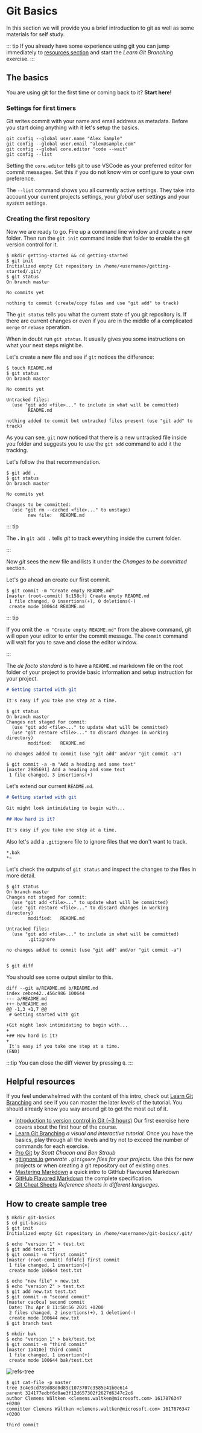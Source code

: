 # Git Basics

In this section we will provide you a brief introduction to git as well as
some materials for self study.

::: tip
If you already have some experience using git you can jump immediately to
[resources section](#helpful-resources) and start the _Learn Git Branching_
exercise.
:::

## The basics

You are using git for the first time or coming back to it? **Start here!**

### Settings for first timers

Git writes commit with your name and email address as metadata. Before you
start doing anything with it let's setup the basics.

```shell
git config --global user.name "Alex Sample"
git config --global user.email "alex@sample.com"
git config --global core.editor "code --wait"
git config --list
```

Setting the `core.editor` tells git to use VSCode as your preferred editor
for commit messages. Set this if you do not know vim or configure to your own
preference.

The `--list` command shows you all currently active settings. They take into
account your current projects settings, your _global_ user settings and your
_system_ settings.

### Creating the first repository

Now we are ready to go. Fire up a command line window and create a new
folder. Then run the `git init` command inside that folder to enable the git
version control for it.

```shell
$ mkdir getting-started && cd getting-started
$ git init
Initialized empty Git repository in /home/<username>/getting-started/.git/
$ git status
On branch master

No commits yet

nothing to commit (create/copy files and use "git add" to track)
```

The `git status` tells you what the current state of you git repository is.
If there are current changes or even if you are in the middle of a
complicated `merge` or `rebase` operation.

When in doubt run `git status`. It usually gives you some instructions on
what your next steps might be.

Let's create a new file and see if `git` notices the difference:

```shell
$ touch README.md
$ git status
On branch master

No commits yet

Untracked files:
  (use "git add <file>..." to include in what will be committed)
        README.md

nothing added to commit but untracked files present (use "git add" to track)

```

As you can see, `git` now noticed that there is a new untracked file inside
you folder and suggests you to use the `git add` command to add it the
tracking.

Let's follow the that recommendation.

```shell
$ git add .
$ git status
On branch master

No commits yet

Changes to be committed:
  (use "git rm --cached <file>..." to unstage)
        new file:   README.md

```

::: tip

The **.** in `git add .` tells _git_ to track everything inside the current
folder.

:::

Now _git_ sees the new file and lists it under the _Changes to be committed_
section.

Let's go ahead an create our first commit.

```shell
$ git commit -m "Create empty README.md"
[master (root-commit) 9c158cf] Create empty README.md
 1 file changed, 0 insertions(+), 0 deletions(-)
 create mode 100644 README.md

```

::: tip

If you omit the `-m "Create empty README.md"` from the above command, git
will open your editor to enter the commit message. The `commit` command will
wait for you to save and close the editor window.

:::

The _de facto standard_ is to have a `README.md` markdown file on the root
folder of your project to provide basic information and setup instruction for
your project.

```markdown
# Getting started with git

It's easy if you take one step at a time.
```

```shell
$ git status
On branch master
Changes not staged for commit:
  (use "git add <file>..." to update what will be committed)
  (use "git restore <file>..." to discard changes in working directory)
        modified:   README.md

no changes added to commit (use "git add" and/or "git commit -a")

$ git commit -a -m "Add a heading and some text"
[master 2985691] Add a heading and some text
 1 file changed, 3 insertions(+)
```

Let's extend our current `README.md`.

```markdown
# Getting started with git

Git might look intimidating to begin with...

## How hard is it?

It's easy if you take one step at a time.
```

Also let's add a `.gitignore` file to ignore files that we don't want to track.

```gitignore
*.bak
*~
```

Let's check the outputs of `git status` and inspect the changes to the files in
more detail.

```shell
$ git status
On branch master
Changes not staged for commit:
  (use "git add <file>..." to update what will be committed)
  (use "git restore <file>..." to discard changes in working directory)
        modified:   README.md

Untracked files:
  (use "git add <file>..." to include in what will be committed)
        .gitignore

no changes added to commit (use "git add" and/or "git commit -a")


$ git diff
```

You should see some output similar to this.

```git
diff --git a/README.md b/README.md
index cebce42..456c986 100644
--- a/README.md
+++ b/README.md
@@ -1,3 +1,7 @@
 # Getting started with git

+Git might look intimidating to begin with...
+
+## How hard is it?
+
 It's easy if you take one step at a time.
(END)
```

:::tip
You can close the diff viewer by pressing `Q`.
:::

## Helpful resources

If you feel underwhelmed with the content of this intro, check out [Learn Git
Branching](https://learngitbranching.js.org/) and see if you can master the
later _levels_ of the tutorial. You should already know you way around git to
get the most out of it.

- [Introduction to version control in Git (~3 hours)](https://docs.microsoft.com/en-us/learn/paths/intro-to-vc-git/) Our first exercise here covers about the first hour of the course.
- [Learn Git Branching](https://learngitbranching.js.org/) _a visual and interactive tutorial._ Once you have the basics, play through all the levels and try not to exceed the number of commands for each exercise.
- [Pro Git](https://git-scm.com/book/en/v2) _by Scott Chacon and Ben Straub_
- [gitignore.io](https://www.toptal.com/developers/gitignore) _generate `.gitignore` files for your projects._ Use this for new projects or when creating a git repository out of existing ones.
- [Mastering Markdown](https://guides.github.com/features/mastering-markdown/) a quick intro to GitHub Flavoured Markdown
- [GitHub Flavored Markdown](https://github.github.com/gfm/) the complete specification.
- [Git Cheat Sheets](https://training.github.com/) _Reference sheets in different languages._

## How to create sample tree

```shell
$ mkdir git-basics
$ cd git-basics
$ git init
Initialized empty Git repository in /home/<username>/git-basics/.git/

$ echo "version 1" > test.txt
$ git add test.txt
$ git commit -m "first commit"
[master (root-commit) fdf4fc] first commit
 1 file changed, 1 insertion(+)
 create mode 100644 test.txt

$ echo "new file" > new.txt
$ echo "version 2" > test.txt
$ git add new.txt test.txt
$ git commit -m "second commit"
[master cac0ca] second commit
 Date: Thu Apr 8 11:50:56 2021 +0200
 2 files changed, 2 insertions(+), 1 deletion(-)
 create mode 100644 new.txt
$ git branch test

$ mkdir bak
$ echo "version 1" > bak/test.txt
$ git commit -m "third commit"
[master 1a410e] third commit
 1 file changed, 1 insertion(+)
 create mode 100644 bak/test.txt
```

![refs-tree](./images/refs-tree.png)

```shell
$ git cat-file -p master
tree 3c4e9cd789d88d8d89c1073707c3585e41b0e614
parent 324177edbf6d0ae3f12d657302f2627d6347c2c6
author Clemens Wältken <clemens.waltken@microsoft.com> 1617876347 +0200
committer Clemens Wältken <clemens.waltken@microsoft.com> 1617876347 +0200

third commit
```
